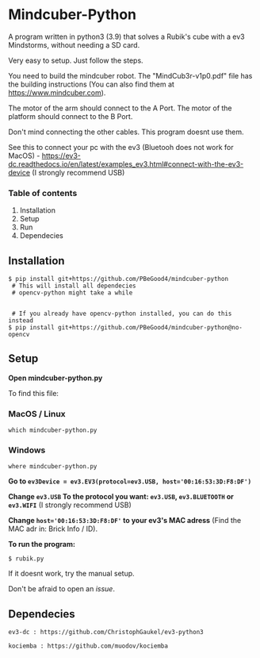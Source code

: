 # Mindcuber-Python
A program written in python3 (3.9) that solves a Rubik's cube with a ev3 Mindstorms, without needing a SD card.

Very easy to setup. Just follow the steps.

You need to build the mindcuber robot. The "MindCub3r-v1p0.pdf" file has the building instructions (You can also find them  at https://www.mindcuber.com).

The motor of the arm should connect to the A Port.
The motor of the platform should connect to the B Port.

Don't mind connecting the other cables. This program doesnt use them.

See this to connect your pc with the ev3 (Bluetooh does not work for MacOS) - https://ev3-dc.readthedocs.io/en/latest/examples_ev3.html#connect-with-the-ev3-device
(I strongly recommend USB)
### Table of contents
1. Installation
2. Setup
3. Run
4. Dependecies

## Installation

```
$ pip install git+https://github.com/PBeGood4/mindcuber-python
 # This will install all dependecies
 # opencv-python might take a while


 # If you already have opencv-python installed, you can do this instead
$ pip install git+https://github.com/PBeGood4/mindcuber-python@no-opencv
```

## Setup

**Open mindcuber-python.py**

To find this file:

### MacOS / Linux

```
which mindcuber-python.py
```

### Windows

```
where mindcuber-python.py
```

**Go to `ev3Device = ev3.EV3(protocol=ev3.USB, host='00:16:53:3D:F8:DF')`**

**Change `ev3.USB` To the protocol you want: `ev3.USB`, `ev3.BLUETOOTH` or `ev3.WIFI`** (I strongly recommend USB)

**Change `host='00:16:53:3D:F8:DF'` to your ev3's MAC adress** (Find the MAC adr in: Brick Info / ID).

 






**To run the program:**

```
$ rubik.py 
```


If it doesnt work, try the manual setup. 

Don't be afraid to open an *issue*.


## Dependecies

```
ev3-dc : https://github.com/ChristophGaukel/ev3-python3

kociemba : https://github.com/muodov/kociemba



